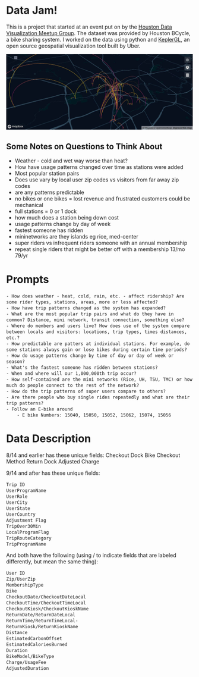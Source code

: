 # Data Jam!
This is a project that started at an event put on by the [Houston Data Visualization Meetup Group](https://www.meetup.com/Houston-Data-Visualization-Meetup/). The dataset was provided by Houston BCycle, a bike sharing system. I worked on the data using python and [KeplerGL](kepler.gl), an open source geospatial visualization tool built by Uber.


![](python/map.JPG)

## Some Notes on Questions to Think About
* Weather - cold and wet way worse than heat?
* How have usage patterns changed over time as stations were added
* Most popular station pairs
* Does use vary by local user zip codes vs visitors from far away zip codes
* are any patterns predictable
* no bikes or one bikes = lost revenue and frustrated customers could be mechanical
* full stations = 0 or 1 dock
* how much does a station being down cost
* usage patterns change by day of week
* fastest someone has ridden
* mininetworks are they islands eg rice, med-center
* super riders vs infrequent riders someone with an annual membership
* repeat single riders that might be better off with a membership 13/mo 79/yr 

# Prompts
    - How does weather - heat, cold, rain, etc. - affect ridership? Are some rider types, stations, areas, more or less affected?
    - How have trip patterns changed as the system has expanded?
    - What are the most popular trip pairs and what do they have in common? Distance, mini network, transit connection, something else?
    - Where do members and users live? How does use of the system compare between locals and visitors: locations, trip types, times distances, etc.?
    - How predictable are patters at individual stations. For example, do some stations always gain or lose bikes during certain time periods?
    - How do usage patterns change by time of day or day of week or season?
    - What's the fastest someone has ridden between stations?
    - When and where will our 1,000,000th trip occur?
    - How self-contained are the mini networks (Rice, UH, TSU, TMC) or how much do people connect to the rest of the network?
    - How do the trip patterns of super users compare to others?
    - Are there people who buy single rides repeatedly and what are their trip patterns?
    - Follow an E-bike around
        - E bike Numbers: 15040, 15050, 15052, 15062, 15074, 15056
    

# Data Description
 8/14 and earlier has these unique fields:
    Checkout Dock
    Bike Checkout Method
    Return Dock
    Adjusted Charge

9/14 and after has these unique fields:

    Trip ID
    UserProgramName
    UserRole
    UserCity
    UserState
    UserCountry
    Adjustment Flag
    TripOver30Min
    LocalProgramFlag
    TripRouteCategory
    TripProgramName

And both have the following (using / to indicate fields that are labeled differently, but mean the same thing):

    User ID
    Zip/UserZip
    MembershipType
    Bike
    CheckoutDate/CheckoutDateLocal
    CheckoutTime/CheckoutTimeLocal
    CheckoutKiosk/CheckoutKioskName
    ReturnDate/ReturnDateLocal
    ReturnTime/ReturnTimeLocal-
    ReturnKiosk/ReturnKioskName
    Distance
    EstimatedCarbonOffset
    EstimatedCaloriesBurned
    Duration
    BikeModel/BikeType
    Charge/UsageFee
    AdjustedDuration


